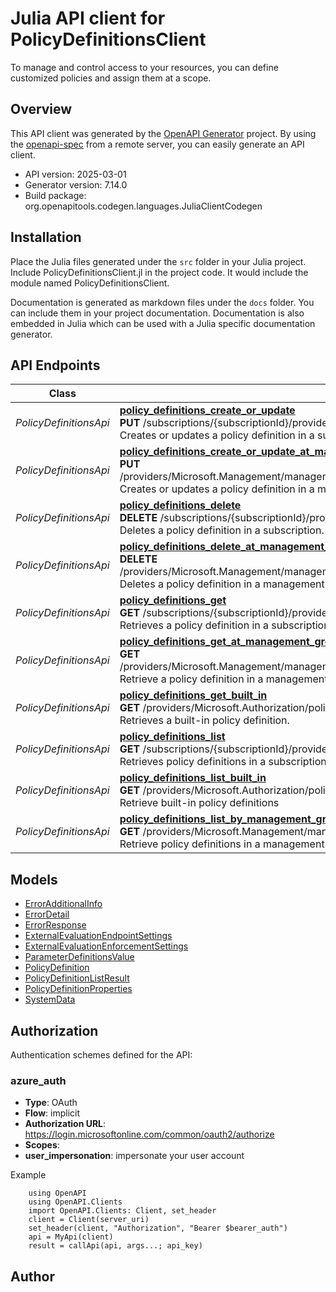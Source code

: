 # Julia API client for PolicyDefinitionsClient

To manage and control access to your resources, you can define customized policies and assign them at a scope.

## Overview
This API client was generated by the [OpenAPI Generator](https://openapi-generator.tech) project.  By using the [openapi-spec](https://openapis.org) from a remote server, you can easily generate an API client.

- API version: 2025-03-01
- Generator version: 7.14.0
- Build package: org.openapitools.codegen.languages.JuliaClientCodegen


## Installation
Place the Julia files generated under the `src` folder in your Julia project. Include PolicyDefinitionsClient.jl in the project code.
It would include the module named PolicyDefinitionsClient.

Documentation is generated as markdown files under the `docs` folder. You can include them in your project documentation.
Documentation is also embedded in Julia which can be used with a Julia specific documentation generator.

## API Endpoints

Class | Method
------------ | -------------
*PolicyDefinitionsApi* | [**policy_definitions_create_or_update**](docs/PolicyDefinitionsApi.md#policy_definitions_create_or_update)<br/>**PUT** /subscriptions/{subscriptionId}/providers/Microsoft.Authorization/policyDefinitions/{policyDefinitionName}<br/>Creates or updates a policy definition in a subscription.
*PolicyDefinitionsApi* | [**policy_definitions_create_or_update_at_management_group**](docs/PolicyDefinitionsApi.md#policy_definitions_create_or_update_at_management_group)<br/>**PUT** /providers/Microsoft.Management/managementGroups/{managementGroupId}/providers/Microsoft.Authorization/policyDefinitions/{policyDefinitionName}<br/>Creates or updates a policy definition in a management group.
*PolicyDefinitionsApi* | [**policy_definitions_delete**](docs/PolicyDefinitionsApi.md#policy_definitions_delete)<br/>**DELETE** /subscriptions/{subscriptionId}/providers/Microsoft.Authorization/policyDefinitions/{policyDefinitionName}<br/>Deletes a policy definition in a subscription.
*PolicyDefinitionsApi* | [**policy_definitions_delete_at_management_group**](docs/PolicyDefinitionsApi.md#policy_definitions_delete_at_management_group)<br/>**DELETE** /providers/Microsoft.Management/managementGroups/{managementGroupId}/providers/Microsoft.Authorization/policyDefinitions/{policyDefinitionName}<br/>Deletes a policy definition in a management group.
*PolicyDefinitionsApi* | [**policy_definitions_get**](docs/PolicyDefinitionsApi.md#policy_definitions_get)<br/>**GET** /subscriptions/{subscriptionId}/providers/Microsoft.Authorization/policyDefinitions/{policyDefinitionName}<br/>Retrieves a policy definition in a subscription.
*PolicyDefinitionsApi* | [**policy_definitions_get_at_management_group**](docs/PolicyDefinitionsApi.md#policy_definitions_get_at_management_group)<br/>**GET** /providers/Microsoft.Management/managementGroups/{managementGroupId}/providers/Microsoft.Authorization/policyDefinitions/{policyDefinitionName}<br/>Retrieve a policy definition in a management group.
*PolicyDefinitionsApi* | [**policy_definitions_get_built_in**](docs/PolicyDefinitionsApi.md#policy_definitions_get_built_in)<br/>**GET** /providers/Microsoft.Authorization/policyDefinitions/{policyDefinitionName}<br/>Retrieves a built-in policy definition.
*PolicyDefinitionsApi* | [**policy_definitions_list**](docs/PolicyDefinitionsApi.md#policy_definitions_list)<br/>**GET** /subscriptions/{subscriptionId}/providers/Microsoft.Authorization/policyDefinitions<br/>Retrieves policy definitions in a subscription
*PolicyDefinitionsApi* | [**policy_definitions_list_built_in**](docs/PolicyDefinitionsApi.md#policy_definitions_list_built_in)<br/>**GET** /providers/Microsoft.Authorization/policyDefinitions<br/>Retrieve built-in policy definitions
*PolicyDefinitionsApi* | [**policy_definitions_list_by_management_group**](docs/PolicyDefinitionsApi.md#policy_definitions_list_by_management_group)<br/>**GET** /providers/Microsoft.Management/managementGroups/{managementGroupId}/providers/Microsoft.Authorization/policyDefinitions<br/>Retrieve policy definitions in a management group


## Models

 - [ErrorAdditionalInfo](docs/ErrorAdditionalInfo.md)
 - [ErrorDetail](docs/ErrorDetail.md)
 - [ErrorResponse](docs/ErrorResponse.md)
 - [ExternalEvaluationEndpointSettings](docs/ExternalEvaluationEndpointSettings.md)
 - [ExternalEvaluationEnforcementSettings](docs/ExternalEvaluationEnforcementSettings.md)
 - [ParameterDefinitionsValue](docs/ParameterDefinitionsValue.md)
 - [PolicyDefinition](docs/PolicyDefinition.md)
 - [PolicyDefinitionListResult](docs/PolicyDefinitionListResult.md)
 - [PolicyDefinitionProperties](docs/PolicyDefinitionProperties.md)
 - [SystemData](docs/SystemData.md)


<a id="authorization"></a>
## Authorization

Authentication schemes defined for the API:
<a id="azure_auth"></a>
### azure_auth
- **Type**: OAuth
- **Flow**: implicit
- **Authorization URL**: https://login.microsoftonline.com/common/oauth2/authorize
- **Scopes**: 
 - **user_impersonation**: impersonate your user account

Example
```
    using OpenAPI
    using OpenAPI.Clients
    import OpenAPI.Clients: Client, set_header
    client = Client(server_uri)
    set_header(client, "Authorization", "Bearer $bearer_auth")
    api = MyApi(client)
    result = callApi(api, args...; api_key)
```

## Author



